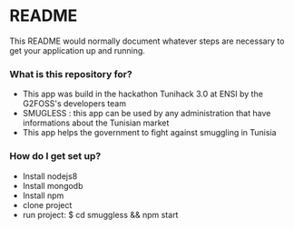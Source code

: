 # README #

This README would normally document whatever steps are necessary to get your application up and running.

### What is this repository for? ###
* This app was build in the hackathon Tunihack 3.0 at ENSI by the G2FOSS's developers team
* SMUGLESS : this app can be used by any administration that have informations about the Tunisian market 
* This app helps the government to fight against smuggling in Tunisia


### How do I get set up? ###
* Install nodejs8
* Install mongodb
* Install npm
* clone project
* run project:
$ cd smuggless && npm start

